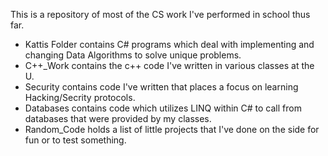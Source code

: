 This is a repository of most of the CS work I've performed in school thus far. 
- Kattis Folder contains C# programs which deal with implementing and changing Data Algorithms to solve unique problems.
- C++_Work contains the c++ code I've written in various classes at the U.
- Security contains code I've written that places a focus on learning Hacking/Secrity protocols.
- Databases contains code which utilizes LINQ within C# to call from databases that were provided by my classes.
- Random_Code holds a list of little projects that I've done on the side for fun or to test something.